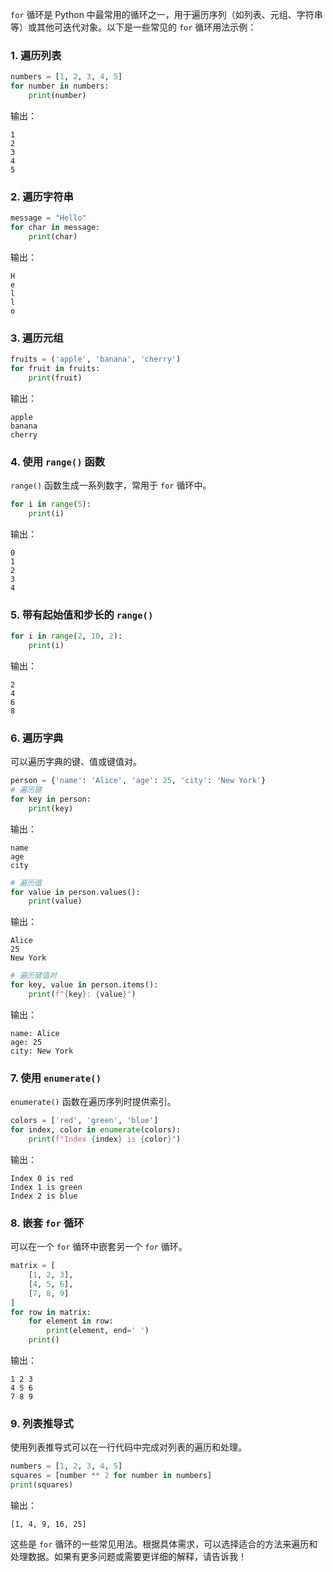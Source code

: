 `for` 循环是 Python 中最常用的循环之一，用于遍历序列（如列表、元组、字符串等）或其他可迭代对象。以下是一些常见的 `for` 循环用法示例：

### 1. 遍历列表
```python
numbers = [1, 2, 3, 4, 5]
for number in numbers:
    print(number)
```
输出：
```
1
2
3
4
5
```

### 2. 遍历字符串
```python
message = "Hello"
for char in message:
    print(char)
```
输出：
```
H
e
l
l
o
```

### 3. 遍历元组
```python
fruits = ('apple', 'banana', 'cherry')
for fruit in fruits:
    print(fruit)
```
输出：
```
apple
banana
cherry
```

### 4. 使用 `range()` 函数
`range()` 函数生成一系列数字，常用于 `for` 循环中。
```python
for i in range(5):
    print(i)
```
输出：
```
0
1
2
3
4
```

### 5. 带有起始值和步长的 `range()`
```python
for i in range(2, 10, 2):
    print(i)
```
输出：
```
2
4
6
8
```

### 6. 遍历字典
可以遍历字典的键、值或键值对。
```python
person = {'name': 'Alice', 'age': 25, 'city': 'New York'}
# 遍历键
for key in person:
    print(key)
```
输出：
```
name
age
city
```

```python
# 遍历值
for value in person.values():
    print(value)
```
输出：
```
Alice
25
New York
```

```python
# 遍历键值对
for key, value in person.items():
    print(f"{key}: {value}")
```
输出：
```
name: Alice
age: 25
city: New York
```

### 7. 使用 `enumerate()`
`enumerate()` 函数在遍历序列时提供索引。
```python
colors = ['red', 'green', 'blue']
for index, color in enumerate(colors):
    print(f"Index {index} is {color}")
```
输出：
```
Index 0 is red
Index 1 is green
Index 2 is blue
```

### 8. 嵌套 `for` 循环
可以在一个 `for` 循环中嵌套另一个 `for` 循环。
```python
matrix = [
    [1, 2, 3],
    [4, 5, 6],
    [7, 8, 9]
]
for row in matrix:
    for element in row:
        print(element, end=' ')
    print()
```
输出：
```
1 2 3 
4 5 6 
7 8 9 
```

### 9. 列表推导式
使用列表推导式可以在一行代码中完成对列表的遍历和处理。
```python
numbers = [1, 2, 3, 4, 5]
squares = [number ** 2 for number in numbers]
print(squares)
```
输出：
```
[1, 4, 9, 16, 25]
```

这些是 `for` 循环的一些常见用法。根据具体需求，可以选择适合的方法来遍历和处理数据。如果有更多问题或需要更详细的解释，请告诉我！